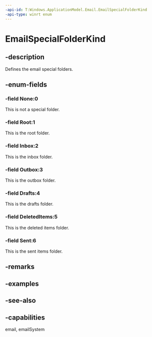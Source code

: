 ```yaml
---
-api-id: T:Windows.ApplicationModel.Email.EmailSpecialFolderKind
-api-type: winrt enum
---
```


<!-- Enumeration syntax
public enum Windows.ApplicationModel.Email.EmailSpecialFolderKind : int
-->

# EmailSpecialFolderKind

## -description
Defines the email special folders.

## -enum-fields
### -field None:0
This is not a special folder.

### -field Root:1
This is the root folder.

### -field Inbox:2
This is the inbox folder.

### -field Outbox:3
This is the outbox folder.

### -field Drafts:4
This is the drafts folder.

### -field DeletedItems:5
This is the deleted items folder.

### -field Sent:6
This is the sent items folder.


## -remarks

## -examples

## -see-also
## -capabilities
email, emailSystem
